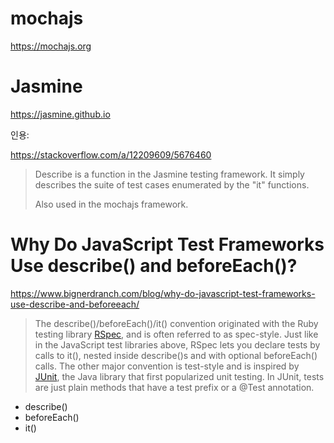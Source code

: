 # mochajs #

https://mochajs.org


# Jasmine #

https://jasmine.github.io

인용:

https://stackoverflow.com/a/12209609/5676460

> Describe is a function in the Jasmine testing framework. It simply describes the suite of test cases enumerated by the "it" functions.
>
> Also used in the mochajs framework.


# Why Do JavaScript Test Frameworks Use describe() and beforeEach()? #

https://www.bignerdranch.com/blog/why-do-javascript-test-frameworks-use-describe-and-beforeeach/

> The describe()/beforeEach()/it() convention originated with the Ruby testing library [RSpec](http://rspec.info/), and is often referred to as spec-style. Just like in the JavaScript test libraries above, RSpec lets you declare tests by calls to it(), nested inside describe()s and with optional beforeEach() calls. The other major convention is test-style and is inspired by [JUnit](http://junit.org/junit5/), the Java library that first popularized unit testing. In JUnit, tests are just plain methods that have a test prefix or a @Test annotation.

* describe()
* beforeEach()
* it()



